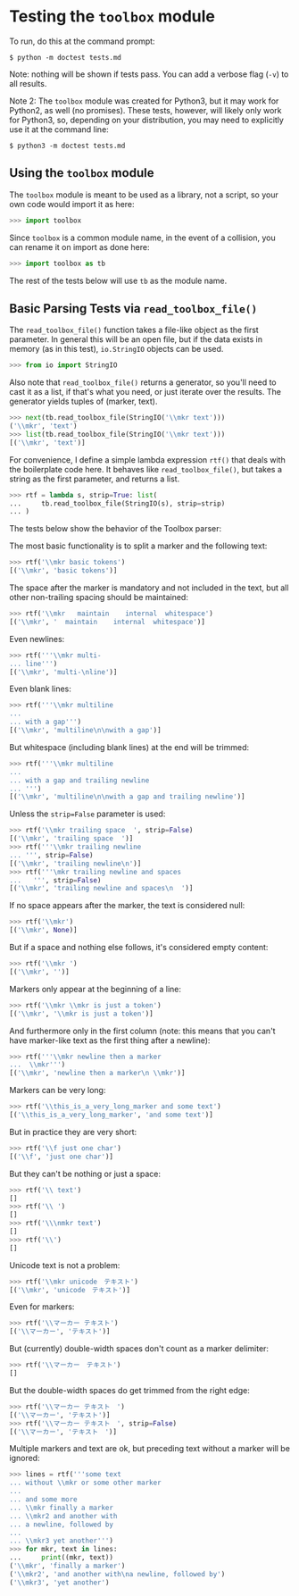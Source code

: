 Testing the `toolbox` module
===============================

To run, do this at the command prompt:

    $ python -m doctest tests.md

Note: nothing will be shown if tests pass. You can add a verbose flag
(`-v`) to all results.

Note 2: The `toolbox` module was created for Python3, but it may work for
Python2, as well (no promises). These tests, however, will likely only work
for Python3, so, depending on your distribution, you may need to explicitly
use it at the command line:

    $ python3 -m doctest tests.md

Using the `toolbox` module
-----------------------------

The `toolbox` module is meant to be used as a library, not a script, so
your own code would import it as here:

```python
>>> import toolbox

```

Since `toolbox` is a common module name, in the event of a collision,
you can rename it on import as done here:

```python
>>> import toolbox as tb

```

The rest of the tests below will use `tb` as the module name.


Basic Parsing Tests via `read_toolbox_file()`
---------------------------------------------

The `read_toolbox_file()` function takes a file-like object as the first
parameter. In general this will be an open file, but if the data exists
in memory (as in this test), `io.StringIO` objects can be used.

```python
>>> from io import StringIO

```

Also note that `read_toolbox_file()` returns a generator, so you'll need
to cast it as a list, if that's what you need, or just iterate over the
results. The generator yields tuples of (marker, text).

```python
>>> next(tb.read_toolbox_file(StringIO('\\mkr text')))
('\\mkr', 'text')
>>> list(tb.read_toolbox_file(StringIO('\\mkr text')))
[('\\mkr', 'text')]

```

For convenience, I define a simple lambda expression `rtf()` that deals
with the boilerplate code here. It behaves like `read_toolbox_file()`, but
takes a string as the first parameter, and returns a list.

```python
>>> rtf = lambda s, strip=True: list(
...     tb.read_toolbox_file(StringIO(s), strip=strip)
... )

```

The tests below show the behavior of the Toolbox parser:

The most basic functionality is to split a marker and the following text:

```python
>>> rtf('\\mkr basic tokens')
[('\\mkr', 'basic tokens')]

```

The space after the marker is mandatory and not included in the text, but
all other non-trailing spacing should be maintained:

```python
>>> rtf('\\mkr   maintain    internal  whitespace')
[('\\mkr', '  maintain    internal  whitespace')]

```

Even newlines:

```python
>>> rtf('''\\mkr multi-
... line''')
[('\\mkr', 'multi-\nline')]

```

Even blank lines:

```python
>>> rtf('''\\mkr multiline
...
... with a gap''')
[('\\mkr', 'multiline\n\nwith a gap')]

```

But whitespace (including blank lines) at the end will be trimmed:

```python
>>> rtf('''\\mkr multiline
...
... with a gap and trailing newline
... ''')
[('\\mkr', 'multiline\n\nwith a gap and trailing newline')]

```

Unless the `strip=False` parameter is used:

```python
>>> rtf('\\mkr trailing space  ', strip=False)
[('\\mkr', 'trailing space  ')]
>>> rtf('''\\mkr trailing newline
... ''', strip=False)
[('\\mkr', 'trailing newline\n')]
>>> rtf('''\mkr trailing newline and spaces
...   ''', strip=False)
[('\\mkr', 'trailing newline and spaces\n  ')]

```

If no space appears after the marker, the text is considered null:

```python
>>> rtf('\\mkr')
[('\\mkr', None)]

```

But if a space and nothing else follows, it's considered empty content:

```python
>>> rtf('\\mkr ')
[('\\mkr', '')]

```

Markers only appear at the beginning of a line:

```python
>>> rtf('\\mkr \\mkr is just a token')
[('\\mkr', '\\mkr is just a token')]

```

And furthermore only in the first column (note: this means that you can't
have marker-like text as the first thing after a newline):

```python
>>> rtf('''\\mkr newline then a marker
...  \\mkr''')
[('\\mkr', 'newline then a marker\n \\mkr')]

```

Markers can be very long:

```python
>>> rtf('\\this_is_a_very_long_marker and some text')
[('\\this_is_a_very_long_marker', 'and some text')]

```

But in practice they are very short:

```python
>>> rtf('\\f just one char')
[('\\f', 'just one char')]

```

But they can't be nothing or just a space:

```python
>>> rtf('\\ text')
[]
>>> rtf('\\ ')
[]
>>> rtf('\\\nmkr text')
[]
>>> rtf('\\')
[]

```

Unicode text is not a problem:

```python
>>> rtf('\\mkr unicode　テキスト')
[('\\mkr', 'unicode　テキスト')]

```

Even for markers:

```python
>>> rtf('\\マーカー テキスト')
[('\\マーカー', 'テキスト')]

```

But (currently) double-width spaces don't count as a marker delimiter:

```python
>>> rtf('\\マーカー　テキスト')
[]

```

But the double-width spaces do get trimmed from the right edge:

```python
>>> rtf('\\マーカー テキスト　')
[('\\マーカー', 'テキスト')]
>>> rtf('\\マーカー テキスト　', strip=False)
[('\\マーカー', 'テキスト　')]

```

Multiple markers and text are ok, but preceding text without a marker will
be ignored:

```python
>>> lines = rtf('''some text
... without \\mkr or some other marker
...
... and some more
... \\mkr finally a marker
... \\mkr2 and another with
... a newline, followed by
...
... \\mkr3 yet another''')
>>> for mkr, text in lines:
...     print((mkr, text))
('\\mkr', 'finally a marker')
('\\mkr2', 'and another with\na newline, followed by')
('\\mkr3', 'yet another')

```
